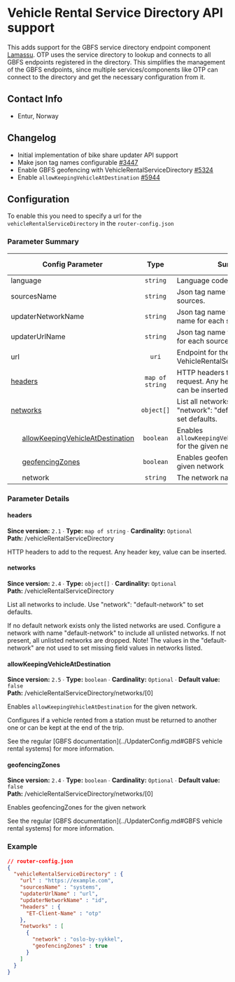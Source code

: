 # Vehicle Rental Service Directory API support

This adds support for the GBFS service directory endpoint component
[Lamassu](https://github.com/entur/lamassu). 
OTP uses the service directory to lookup and connects to all GBFS endpoints registered in the 
directory. This simplifies the management of the GBFS endpoints, since multiple services/components 
like OTP can connect to the directory and get the necessary configuration from it.


## Contact Info

- Entur, Norway


## Changelog

- Initial implementation of bike share updater API support
- Make json tag names configurable [#3447](https://github.com/opentripplanner/OpenTripPlanner/pull/3447)
- Enable GBFS geofencing with VehicleRentalServiceDirectory [#5324](https://github.com/opentripplanner/OpenTripPlanner/pull/5324)
- Enable `allowKeepingVehicleAtDestination` [#5944](https://github.com/opentripplanner/OpenTripPlanner/pull/5944)


## Configuration

To enable this you need to specify a url for the `vehicleRentalServiceDirectory` in
the `router-config.json`

### Parameter Summary

<!-- PARAMETERS-TABLE BEGIN -->
<!-- NOTE! This section is auto-generated. Do not change, change doc in code instead. -->

| Config Parameter                                                                                                     |       Type      | Summary                                                                         |  Req./Opt. | Default Value | Since |
|----------------------------------------------------------------------------------------------------------------------|:---------------:|---------------------------------------------------------------------------------|:----------:|---------------|:-----:|
| language                                                                                                             |     `string`    | Language code.                                                                  | *Optional* |               |  2.1  |
| sourcesName                                                                                                          |     `string`    | Json tag name for updater sources.                                              | *Optional* | `"systems"`   |  2.1  |
| updaterNetworkName                                                                                                   |     `string`    | Json tag name for the network name for each source.                             | *Optional* | `"id"`        |  2.1  |
| updaterUrlName                                                                                                       |     `string`    | Json tag name for endpoint urls for each source.                                | *Optional* | `"url"`       |  2.1  |
| url                                                                                                                  |      `uri`      | Endpoint for the VehicleRentalServiceDirectory                                  | *Required* |               |  2.1  |
| [headers](#vehicleRentalServiceDirectory_headers)                                                                    | `map of string` | HTTP headers to add to the request. Any header key, value can be inserted.      | *Optional* |               |  2.1  |
| [networks](#vehicleRentalServiceDirectory_networks)                                                                  |    `object[]`   | List all networks to include. Use "network": "default-network" to set defaults. | *Optional* |               |  2.4  |
|       [allowKeepingVehicleAtDestination](#vehicleRentalServiceDirectory_networks_0_allowKeepingVehicleAtDestination) |    `boolean`    | Enables `allowKeepingVehicleAtDestination` for the given network.               | *Optional* | `false`       |  2.5  |
|       [geofencingZones](#vehicleRentalServiceDirectory_networks_0_geofencingZones)                                   |    `boolean`    | Enables geofencingZones for the given network                                   | *Optional* | `false`       |  2.4  |
|       network                                                                                                        |     `string`    | The network name                                                                | *Required* |               |  2.4  |

<!-- PARAMETERS-TABLE END -->


### Parameter Details

<!-- PARAMETERS-DETAILS BEGIN -->
<!-- NOTE! This section is auto-generated. Do not change, change doc in code instead. -->

<h4 id="vehicleRentalServiceDirectory_headers">headers</h4>

**Since version:** `2.1` ∙ **Type:** `map of string` ∙ **Cardinality:** `Optional`   
**Path:** /vehicleRentalServiceDirectory 

HTTP headers to add to the request. Any header key, value can be inserted.

<h4 id="vehicleRentalServiceDirectory_networks">networks</h4>

**Since version:** `2.4` ∙ **Type:** `object[]` ∙ **Cardinality:** `Optional`   
**Path:** /vehicleRentalServiceDirectory 

List all networks to include. Use "network": "default-network" to set defaults.

If no default network exists only the listed networks are used. Configure a network with
name "default-network" to include all unlisted networks. If not present, all unlisted
networks are dropped. Note! The values in the "default-network" are not used to set
missing field values in networks listed.


<h4 id="vehicleRentalServiceDirectory_networks_0_allowKeepingVehicleAtDestination">allowKeepingVehicleAtDestination</h4>

**Since version:** `2.5` ∙ **Type:** `boolean` ∙ **Cardinality:** `Optional` ∙ **Default value:** `false`   
**Path:** /vehicleRentalServiceDirectory/networks/[0] 

Enables `allowKeepingVehicleAtDestination` for the given network.

Configures if a vehicle rented from a station must be returned to another one or can
be kept at the end of the trip.

See the regular [GBFS documentation](../UpdaterConfig.md#GBFS vehicle rental systems) for more information.


<h4 id="vehicleRentalServiceDirectory_networks_0_geofencingZones">geofencingZones</h4>

**Since version:** `2.4` ∙ **Type:** `boolean` ∙ **Cardinality:** `Optional` ∙ **Default value:** `false`   
**Path:** /vehicleRentalServiceDirectory/networks/[0] 

Enables geofencingZones for the given network

See the regular [GBFS documentation](../UpdaterConfig.md#GBFS vehicle rental systems) for more information.


<!-- PARAMETERS-DETAILS END -->


### Example

<!-- JSON-EXAMPLE BEGIN -->
<!-- NOTE! This section is auto-generated. Do not change, change doc in code instead. -->

```JSON
// router-config.json
{
  "vehicleRentalServiceDirectory" : {
    "url" : "https://example.com",
    "sourcesName" : "systems",
    "updaterUrlName" : "url",
    "updaterNetworkName" : "id",
    "headers" : {
      "ET-Client-Name" : "otp"
    },
    "networks" : [
      {
        "network" : "oslo-by-sykkel",
        "geofencingZones" : true
      }
    ]
  }
}
```

<!-- JSON-EXAMPLE END -->
